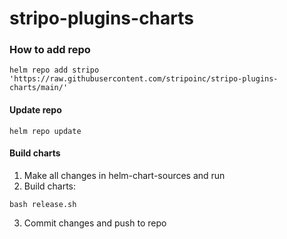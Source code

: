 # stripo-plugins-charts

### How to add repo
```
helm repo add stripo 'https://raw.githubusercontent.com/stripoinc/stripo-plugins-charts/main/'
```

#### Update repo
```
helm repo update
```

#### Build charts
1. Make all changes in helm-chart-sources and run
2. Build charts:
```
bash release.sh
```
3. Commit changes and push to repo
